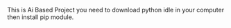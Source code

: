 This is Ai Based Project you need to download python idle in your computer then install pip module.
